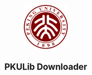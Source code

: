 <div align="center">
  <img src="./assets/PKULogo.svg" width="144" height="144">
  <h1>PKULib Downloader</h1>
</div>
